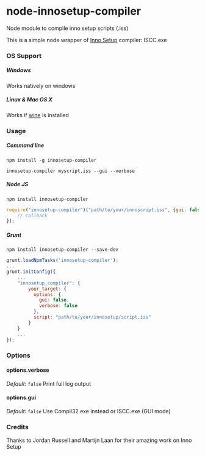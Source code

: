 node-innosetup-compiler
=======================

Node module to compile inno setup scripts (.iss)

This is a simple node wrapper of [Inno Setup](http://www.jrsoftware.org/isinfo.php) compiler: ISCC.exe

### OS Support

##### Windows

Works natively on windows

##### Linux & Mac OS X

Works if [wine](www.winehq.org) is installed

### Usage

##### Command line

```shell
npm install -g innosetup-compiler
```

```shell
innosetup-compiler myscript.iss --gui --verbose
```

##### Node JS

```shell
npm install innosetup-compiler
```

```javascript
require("innosetup-compiler")("path/to/your/innoscript.iss", {gui: false, verbose: false}, function(error) {
	// callback
});
```

##### Grunt

```shell
npm install innosetup-compiler --save-dev
```

```javascript
grunt.loadNpmTasks('innosetup-compiler');
...
grunt.initConfig({
	...
	"innosetup_compiler": {
		your_target: {
		  options: {
		    gui: false,
		    verbose: false
		  },
		  script: "path/to/your/innosetup/script.iss"
		}
	}
	...
});
```

### Options

#### options.verbose
_Default_: `false`
Print full log output

#### options.gui
_Default_: `false`
Use Compil32.exe instead or ISCC.exe (GUI mode)


### Credits

Thanks to Jordan Russell and Martijn Laan for their amazing work on Inno Setup